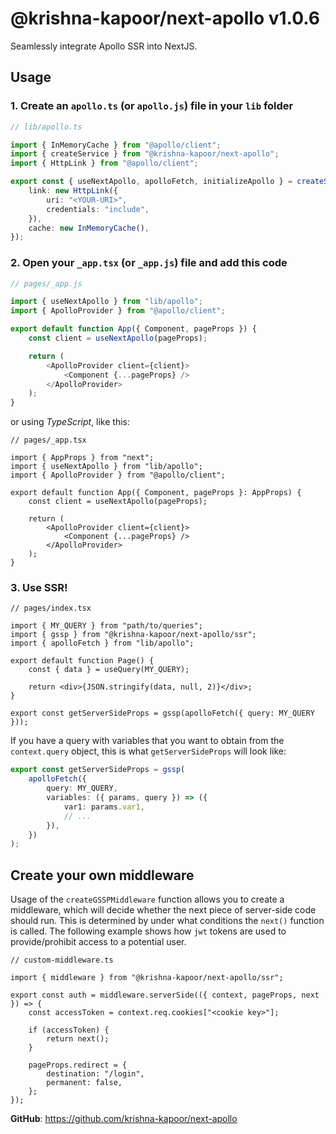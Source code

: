 # @krishna-kapoor/next-apollo v1.0.6

Seamlessly integrate Apollo SSR into NextJS.

## Usage

### 1. Create an `apollo.ts` (or `apollo.js`) file in your `lib` folder

```ts
// lib/apollo.ts

import { InMemoryCache } from "@apollo/client";
import { createService } from "@krishna-kapoor/next-apollo";
import { HttpLink } from "@apollo/client";

export const { useNextApollo, apolloFetch, initializeApollo } = createService({
    link: new HttpLink({
        uri: "<YOUR-URI>",
        credentials: "include",
    }),
    cache: new InMemoryCache(),
});
```

### 2. Open your `_app.tsx` (or `_app.js`) file and add this code

```js
// pages/_app.js

import { useNextApollo } from "lib/apollo";
import { ApolloProvider } from "@apollo/client";

export default function App({ Component, pageProps }) {
    const client = useNextApollo(pageProps);

    return (
        <ApolloProvider client={client}>
            <Component {...pageProps} />
        </ApolloProvider>
    );
}
```

or using _TypeScript_, like this:

```tsx
// pages/_app.tsx

import { AppProps } from "next";
import { useNextApollo } from "lib/apollo";
import { ApolloProvider } from "@apollo/client";

export default function App({ Component, pageProps }: AppProps) {
    const client = useNextApollo(pageProps);

    return (
        <ApolloProvider client={client}>
            <Component {...pageProps} />
        </ApolloProvider>
    );
}
```

### 3. Use SSR!

```tsx
// pages/index.tsx

import { MY_QUERY } from "path/to/queries";
import { gssp } from "@krishna-kapoor/next-apollo/ssr";
import { apolloFetch } from "lib/apollo";

export default function Page() {
    const { data } = useQuery(MY_QUERY);

    return <div>{JSON.stringify(data, null, 2)}</div>;
}

export const getServerSideProps = gssp(apolloFetch({ query: MY_QUERY }));
```

If you have a query with variables that you want to obtain from the `context.query` object, this is what `getServerSideProps` will look like:

```ts
export const getServerSideProps = gssp(
    apolloFetch({
        query: MY_QUERY,
        variables: ({ params, query }) => ({
            var1: params.var1,
            // ...
        }),
    })
);
```

## Create your own middleware

Usage of the `createGSSPMiddleware` function allows you to create a middleware, which will decide whether the next piece of server-side code should run. This is determined by under what conditions the `next()` function is called. The following example shows how `jwt` tokens are used to provide/prohibit access to a potential user.

```tsx
// custom-middleware.ts

import { middleware } from "@krishna-kapoor/next-apollo/ssr";

export const auth = middleware.serverSide(({ context, pageProps, next }) => {
    const accessToken = context.req.cookies["<cookie key>"];

    if (accessToken) {
        return next();
    }

    pageProps.redirect = {
        destination: "/login",
        permanent: false,
    };
});
```

**GitHub**: https://github.com/krishna-kapoor/next-apollo

